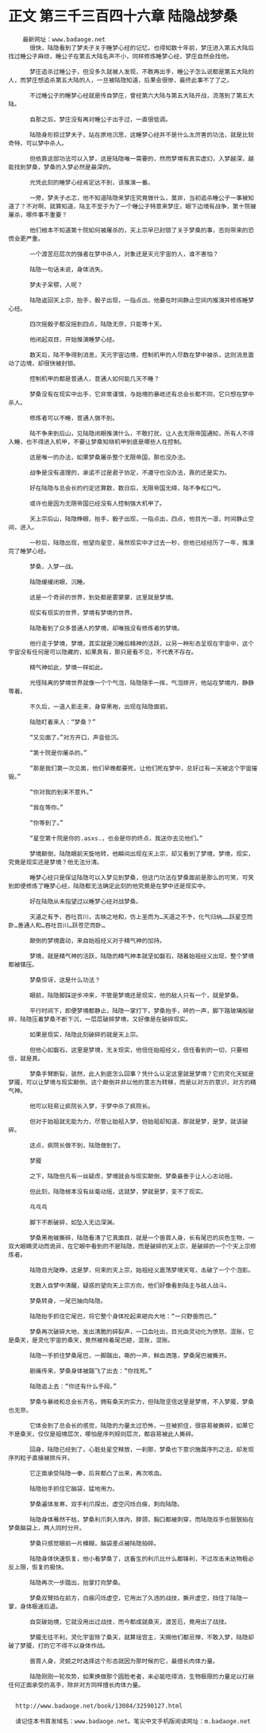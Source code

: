 # 正文 第三千三百四十六章 陆隐战梦桑
        最新网址：www.badaoge.net
          很快，陆隐看到了梦夫子关于睡梦心经的记忆，也得知数十年前，梦庄进入第五大陆后找过睡公子麻烦，睡公子在第五大陆名声不小，同样修炼睡梦心经，梦庄自然会找他。
      
          梦庄追杀过睡公子，但没多久就被人发现，不敢再出手，睡公子怎么说都是第五大陆的人，而梦庄想追杀第五大陆的人，一旦被陆隐知道，后果会很惨，最终此事不了了之。
      
          不过睡公子的睡梦心经就是传自梦庄，曾经第六大陆与第五大陆开战，流落到了第五大陆。
      
          自那之后，梦庄没有再对睡公子出手过，一直很低调。
      
          陆隐身形掠过梦夫子，站在原地沉思，这睡梦心经并不是什么太厉害的功法，就是比较奇特，可以梦中杀人。
      
          但依靠这部功法可以入梦，这是陆隐唯一需要的，然而梦境有真实虚幻，入梦越深，越能找到梦桑，梦桑的入梦必然是最深的。
      
          光凭此刻的睡梦心经肯定达不到，该推演一番。
      
          一旁，梦夫子忐忑，他不知道陆隐来梦庄究竟做什么，莫非，当初追杀睡公子一事被知道了？不对啊，就算知道，陆主不至于为了一个睡公子特意来梦庄，眼下边境有战争，第十院被屠杀，哪件事不重要？
      
          他们根本不知道第十院如何被屠杀的，天上宗早已封锁了关于梦桑的事，否则带来的恐慌会更严重。
      
          一个渡苦厄层次的强者在梦中杀人，对象还是天元宇宙的人，谁不害怕？
      
          陆隐一句话未说，身体消失。
      
          梦夫子呆鄂，人呢？
      
          陆隐返回天上宗，抬手，骰子出现，一指点出，他要在时间静止空间内推演并修炼睡梦心经。
      
          四次摇骰子都没摇到四点，陆隐无奈，只能等十天。
      
          他闭起双目，开始推演睡梦心经。
      
          数天后，陆不争得到消息，天元宇宙边境，控制机甲的人尽数在梦中被杀，这则消息震动了边境，却很快被封锁。
      
          控制机甲的都是普通人，普通人如何能几天不睡？
      
          梦桑没有在现实中出手，它非常谨慎，与始境的暴岐还有总会长都不同，它只想在梦中杀人。
      
          修炼者可以不睡，普通人做不到。
      
          陆不争来到后山，见陆隐闭眼推演什么，不敢打扰，让人去无限帝国通知，所有人不得入睡，也不得进入机甲，不要让梦桑知晓机甲到底是哪些人在控制。
      
          这是唯一的办法，如果梦桑屠杀整个无限帝国，那也没办法。
      
          战争是没有道理的，承诺不过是君子协定，不遵守也没办法，靠的还是实力。
      
          好在陆隐与总会长的约定还算数，数日后，无限帝国无碍，陆不争松口气。
      
          或许也是因为无限帝国已经没有人控制强大机甲了。
      
          天上宗后山，陆隐睁眼，抬手，骰子出现，一指点出，四点，他目光一凛，时间静止空间，进入。
      
          一秒后，陆隐出现，他望向星空，虽然现实中才过去一秒，但他已经经历了一年，推演完了睡梦心经。
      
          梦桑，入梦一战。
      
          陆隐缓缓闭眼，沉睡。
      
          这是一个奇异的世界，到处都是雾蒙蒙，这里就是梦境。
      
          现实有现实的世界，梦境有梦境的世界。
      
          陆隐看到了众多普通人的梦境，却唯独没有修炼者的梦境。
      
          他行走于梦境，梦境，其实就是沉睡后精神的活跃，以另一种形态呈现在宇宙中，这个宇宙没有任何是可以隐藏的，如果真有，那只是看不见，不代表不存在。
      
          精气神如此，梦境一样如此。
      
          光怪陆离的梦境世界就像一个个气泡，陆隐随手一挥，气泡排开，他站在梦境内，静静等着。
      
          不久后，一道人影走来，身穿黑袍，出现在陆隐面前。
      
          陆隐盯着来人：“梦桑？”
      
          “又见面了。”对方开口，声音低沉。
      
          “第十院是你屠杀的。”
      
          “那是我们第一次见面，他们早晚都要死，让他们死在梦中，总好过有一天被这个宇宙摧毁。”
      
          “你对我的到来不意外。”
      
          “我在等你。”
      
          “你等到了。”
      
          “星空第十院是你的.asxs.，也会是你的终点，我送你去见他们。”
      
          梦境颠倒，陆隐眼前天旋地转，他瞬间出现在天上宗，却又看到了梦境，梦境，现实，究竟是现实还是梦境？他无法分清。
      
          睡梦心经只是保证陆隐可以入梦见到梦桑，但这门功法在梦桑面前是那么的可笑，可笑到即便修炼了睡梦心经，陆隐都无法确定此刻的他究竟是在梦中还是现实中。
      
          好在陆隐从未指望过以睡梦心经对战梦桑。
      
          天道之有予，吞吐百川，古映之地和，仿上圣而为…天道之不予，化气归纳……跃星空而卧…善通人和…吞吐百川…跃苍茫而卧…
      
          颠倒的梦境震动，来自始祖经义对于精气神的加持。
      
          梦境，就是精气神的活跃，陆隐的精气神本就坚如磐石，随着始祖经义出现，整个梦境都被镇压。
      
          梦桑惊讶，这是什么功法？
      
          眼前，陆隐脚踩逆步冲来，不管是梦境还是现实，他的敌人只有一个，就是梦桑。
      
          平行时间下，即便梦境都静止，陆隐一掌打下，梦桑抬手，砰的一声，脚下路玻璃般破碎，陆隐压着梦桑不断下沉，一层层破碎梦境，又好像是在破碎现实。
      
          如果是现实，陆隐此刻破碎的就是天上宗。
      
          但他心如磐石，这里是梦境，无关现实，他信任始祖经义，信任看到的一切，只要相信，就是真。
      
          梦桑手臂断裂，骇然，此人到底怎么回事？凭什么认定这里就是梦境？它的灵化天赋是梦魇，可以让梦境与现实颠倒，这个颠倒并非以他的意志为转移，而是以对方的意识，对方的精气神。
      
          他可以轻易让疯院长入梦，于梦中杀了疯院长。
      
          但对于始祖就无能为力，尽管让始祖入梦，但始祖却知道，那就是梦，是梦，就该破碎。
      
          这点，疯院长做不到，陆隐做到了。
      
          梦魇
      
          之下，陆隐但凡有一丝疑虑，梦境就会与现实颠倒，梦桑最善于让人心志动摇。
      
          但此刻，陆隐根本没有丝毫动摇，这就梦，梦就是梦，变不了现实。
      
          乓乓乓
      
          脚下不断破碎，如坠入无边深渊。
      
          梦桑黑袍被撕碎，陆隐看清了它真面目，就是一个兽首人身，长有尾巴的灰色生物，一双大眼睛灵动而诡异，在它眼中看到的不是陆隐，而是破碎的天上宗，是破碎的一个个天上宗修炼者。
      
          陆隐目光陡睁，这是梦，何来的天上宗，始祖经义震荡梦境天穹，击破了一个个泡影。
      
          无数人自梦中清醒，疑惑的望向天上宗方向，他们好像看到陆主与敌人战斗。
      
          梦桑转身，一尾巴抽向陆隐。
      
          陆隐抬手抓住它尾巴，将它整个身体抡起来砸向大地：“一只野兽而已。”
      
          梦桑再次破碎大地，发出清脆的碎裂声，一口血吐出，目光由灵动化为愤怒，混账，它是桑天，是灵化宇宙的桑天，竟然被拎着尾巴砸，混账，混账。
      
          陆隐一手抓住梦桑尾巴，一脚踹出，嘶的一声，鲜血洒落，梦桑尾巴被撕开。
      
          剧痛传来，梦桑身体被踹飞了出去：“你找死。”
      
          陆隐追上去：“你还有什么手段。”
      
          梦桑与暴岐和总会长齐名，拥有桑天的实力，但陆隐坚信这里是梦境，不入梦魇，梦桑也无奈。
      
          它体会到了总会长的感觉，陆隐的力量太过恐怖，一旦被抓住，很容易被撕碎，如果它不是桑天，仅仅是祖境层次，哪怕是序列规则层次，都容易被此人撕碎。
      
          回身，陆隐已经到了，心脏处星空释放，一刹那，梦桑也下意识施展序列之法，却发现序列粒子直接被排斥开。
      
          它正面承受陆隐一拳，后背都凸了出来，再次咳血。
      
          陆隐抬手抓住它脑袋，猛地用力。
      
          梦桑遍体发寒，双手利爪探出，虚空闪烁白痕，刺向陆隐。
      
          陆隐身体蓦然干枯，梦桑利爪刺入体内，脖颈，胸口都被刺穿，而陆隐双手也狠狠拍在梦桑脑袋上，两人同时分开。
      
          梦桑只感觉眼前一片模糊，脑袋差点被陆隐拍碎。
      
          陆隐身体快速恢复，他小看梦桑了，这畜生的利爪比什么都锋利，不过攻击未达物极必反上限，恢复的极快。
      
          陆隐再次一步踏出，抬掌打向梦桑。
      
          梦桑双臂挡在前方，白痕闪烁虚空，它用出了久违的战技，撕开虚空，挡住了陆隐一掌，身体极速后退。
      
          自突破始境，它就没用出过战技，而今都成就桑天，渡苦厄，竟用出了战技。
      
          梦魇无往不利，灵化宇宙除了桑天，就算瑶宫主，天赐他们都忌惮，不敢入梦，陆隐却破了梦魇，打的它不得不以身体作战。
      
          兽首人身，灵蜕之时选择这个形态就因为那时候的它，最擅长肉体力量。
      
          陆隐刚刚一轮攻势，如果换做那个圆脸老者，未必能吃得消，生物极限的力量足以打崩任何正面承受的高手，除非对方同样擅长肉体力量。
      
      
      http://www.badaoge.net/book/13084/32590127.html
      
      请记住本书首发域名：www.badaoge.net。笔尖中文手机版阅读网址：m.badaoge.net